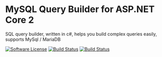 # MySQL Query Builder for ASP.NET Core 2

SQL query builder, written in c#, helps you build complex queries easily, supports MySql / MariaDB

[![Software License](https://img.shields.io/badge/license-MIT-brightgreen.svg)](LICENSE.md)
[![Build Status](https://travis-ci.org/odan/mysql-querybuilder-dotnet.svg?branch=master)](https://travis-ci.org/odan/mysql-querybuilder-dotnet)
[![Build Status](https://img.shields.io/appveyor/ci/odan/mysql-querybuilder-dotnet.svg?logo=appveyor)](https://ci.appveyor.com/project/odan/mysql-querybuilder-dotnet)

